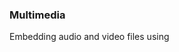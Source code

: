 ### Multimedia
Embedding audio and video files using <audio> and <video> tags.
Understanding different multimedia formats and their browser compatibility. 